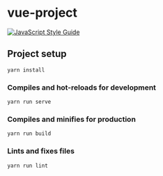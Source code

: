 # vue-project

[![JavaScript Style Guide](https://cdn.rawgit.com/standard/standard/master/badge.svg)](https://github.com/standard/standard)

## Project setup

```
yarn install
```

### Compiles and hot-reloads for development

```
yarn run serve
```

### Compiles and minifies for production

```
yarn run build
```

### Lints and fixes files

```
yarn run lint
```

